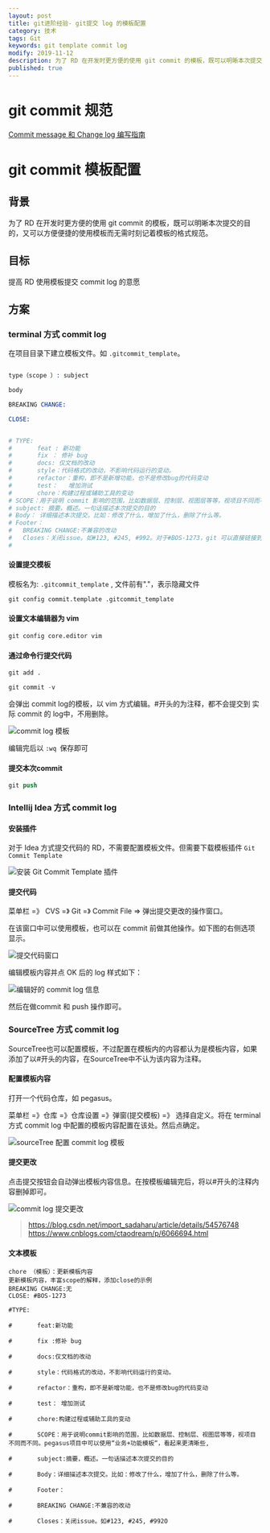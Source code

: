 ```yaml
---
layout: post
title: git进阶经验- git提交 log 的模板配置
category: 技术
tags: Git
keywords: git template commit log
modify: 2019-11-12
description: 为了 RD 在开发时更方便的使用 git commit 的模板，既可以明晰本次提交的目的，又可以方便便捷的使用模板而无需时刻记着模板的格式规范。
published: true
---
```


# git commit 规范

[Commit message 和 Change log 编写指南](http://www.ruanyifeng.com/blog/2016/01/commit_message_change_log.html)

# git commit 模板配置

## 背景

为了 RD 在开发时更方便的使用 git commit 的模板，既可以明晰本次提交的目的，又可以方便便捷的使用模板而无需时刻记着模板的格式规范。

## 目标

提高 RD 使用模板提交 commit log 的意愿

## 方案

### terminal 方式 commit log

在项目目录下建立模板文件。如  `.gitcommit_template`。

```s

type（scope ）: subject

body

BREAKING CHANGE:

CLOSE:


# TYPE:
#		feat : 新功能
#		fix ： 修补 bug
#		docs: 仅文档的改动
#		style：代码格式的改动，不影响代码运行的变动。
#		refactor：重构，即不是新增功能，也不是修改bug的代码变动
#		test：	增加测试
#		chore：构建过程或辅助工具的变动
# SCOPE：用于说明 commit 影响的范围，比如数据层、控制层、视图层等等，视项目不同而不同。pegasus项目中可以使用"业务 + 功能模板",看起来更清晰些。
# subject: 摘要，概述。一句话描述本次提交的目的
# Body： 详细描述本次提交。比如：修改了什么，增加了什么，删除了什么等。
# Footer：
#	BREAKING CHANGE:不兼容的改动
#	Closes：关闭issue。如#123, #245, #992。对于#BOS-1273，git 可以直接链接到 https://flow.sankuai.com/browse/BOS-1273
#
```

#### 设置提交模板

模板名为: `.gitcommit_template` , 文件前有"."，表示隐藏文件

```s
git config commit.template .gitcommit_template
```


#### 设置文本编辑器为 vim

```s
git config core.editor vim
```

#### 通过命令行提交代码

```s
git add .

git commit -v
```

会弹出 commit log的模板，以 vim 方式编辑。#开头的为注释，都不会提交到 实际 commit 的 log中，不用删除。

![commit log 模板](//raw.githubusercontent.com/George5814/blog-pic/master/image/git/git-commit-log-1.png)

编辑完后以 `:wq `保存即可

#### 提交本次commit

```s
git push
```

### Intellij Idea 方式 commit log

#### 安装插件

对于 Idea 方式提交代码的 RD，不需要配置模板文件。但需要下载模板插件 `Git Commit Template`

![安装 Git Commit Template 插件](//raw.githubusercontent.com/George5814/blog-pic/master/image/git/git-commit-log-2.png)


#### 提交代码

菜单栏 =》 CVS =》 Git =》 Commit File => 弹出提交更改的操作窗口。

在该窗口中可以使用模板，也可以在 commit 前做其他操作。如下图的右侧选项显示。

![提交代码窗口](//raw.githubusercontent.com/George5814/blog-pic/master/image/git/git-commit-log-3.png)

编辑模板内容并点 OK 后的 log 样式如下：

![编辑好的 commit log 信息](//raw.githubusercontent.com/George5814/blog-pic/master/image/git/git-commit-log-4.png)

然后在做commit 和 push 操作即可。

### SourceTree 方式 commit log

SourceTree也可以配置模板，不过配置在模板内的内容都认为是模板内容，如果添加了以#开头的内容，在SourceTree中不认为该内容为注释。

#### 配置模板内容

打开一个代码仓库，如 pegasus。

菜单栏 =》仓库 =》仓库设置 =》弹窗(提交模板) =》 选择自定义。将在 terminal 方式 commit log  中配置的模板内容配置在该处。然后点确定。

![sourceTree 配置 commit log 模板](//raw.githubusercontent.com/George5814/blog-pic/master/image/git/git-commit-log-5.png)

#### 提交更改

点击提交按钮会自动弹出模板内容信息。在按模板编辑完后，将以#开头的注释内容删掉即可。

![commit log 提交更改](//raw.githubusercontent.com/George5814/blog-pic/master/image/git/git-commit-log-6.png)


> <https://blog.csdn.net/import_sadaharu/article/details/54576748>
> <https://www.cnblogs.com/ctaodream/p/6066694.html>
> 

#### 文本模板

```
chore （模板）：更新模板内容
更新模板内容，丰富scope的解释，添加close的示例
BREAKING CHANGE:无
CLOSE: #BOS-1273

#TYPE:

#       feat:新功能

#       fix :修补 bug

#       docs:仅文档的改动

#       style：代码格式的改动，不影响代码运行的变动。

#       refactor：重构，即不是新增功能，也不是修改bug的代码变动

#       test： 增加测试

#       chore:构建过程或辅助工具的变动

#       SCOPE：用于说明commit影响的范围，比如数据层、控制层、视图层等等，视项目不同而不同。pegasus项目中可以使用“业务+功能模板“，看起来更清晰些,

#       subject:摘要，概述。一句话描述本次提交的目的

#       Body：详细描述本次提交。比如：修改了什么，增加了什么，删除了什么等。

#       Footer：

#       BREAKING CHANGE:不兼容的改动

#       Closes：关闭issue。如#123, #245, #992O
```

